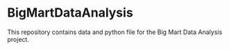 # BigMartDataAnalysis
This repository contains  data and python file for the Big Mart Data Analysis project.
